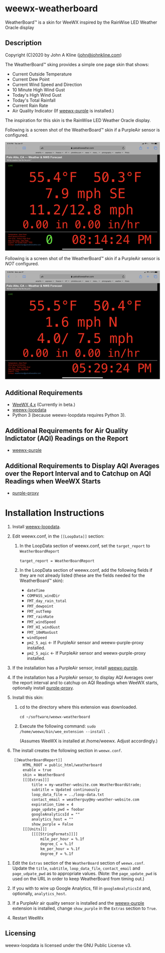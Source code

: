 # weewx-weatherboard
WeatherBoard&trade; is a skin for WeeWX inspired by the RainWise LED Weather Oracle display

## Description

Copyright (C)2020 by John A Kline (john@johnkline.com)

The WeatherBoard&trade; sking provides a simple one page skin that shows:
* Current Outside Temperature
* Current Dew Point
* Current Wind Speed and Direction
* 10 Minute High Wind Gust
* Today's High Wind Gust
* Today's Total Rainfall
* Current Rain Rate
* Air Quality Indicator (If [weewx-purple](https://github.com/chaunceygardiner/weewx-purple) is installed.)

The inspiration for this skin is the RainWise LED Weather Oracle display.

Following is a screen shot of the WeatherBoard&trade; skin if a PurpleAir sensor is configured.

![WeatherBoard screen shot](WeatherBoard.png)

Following is a screen shot of the WeatherBoard&trade; skin if a PurpleAir sensor is *NOT* configured.

![WeatherBoard (no AQI) screen shot](WeatherBoard_no_aqi.png)

## Additional Requirements
* [WeeWX 4.x](https://github.com/weewx/weewx) (Currently in beta.)
* [weewx-loopdata](https://github.com/chaunceygardiner/weewx-loopdata)
* Python 3 (because weewx-loopdata requires Python 3).

## Additional Requirements for Air Quality Indictator (AQI) Readings on the Report
* [weewx-purple](https://github.com/chaunceygardiner/weewx-purple)

## Additional Requirements to Display AQI Averages over the Report Interval and to Catchup on AQI Readings when WeeWX Starts
* [purple-proxy](https://github.com/chaunceygardiner/purple-proxy)

# Installation Instructions

1. Install [weewx-loopdata](https://github.com/chaunceygardiner/weewx-loopdata).

1. Edit weewx.conf, in the `[[LoopData]]` section:
   1. In the LoopData section of weewx.conf, set the `target_report` to `WeatherBoardReport`

      `target_report = WeatherBoardReport`

   1. In the  LoopData section of weewx.conf, add the following fields if they
   are not already listed (these are the fields needed for the WeatherBoard&trade; skin):

       * `dateTime`
       * `COMPASS_windDir`
       * `FMT_day_rain_total`
       * `FMT_dewpoint`
       * `FMT_outTemp`
       * `FMT_rainRate`
       * `FMT_windSpeed`
       * `FMT_HI_windGust`
       * `FMT_10mMaxGust`
       * `windSpeed`
       * `pm2_5_aqi`  <- If PurpleAir sensor and weewx-purple-proxy installed.
       * `pm2_5_aqic` <- If PurpleAir sensor and weewx-purple-proxy installed.

1. If the installation has a PurpleAir sensor, install [weewx-purple](https://github.com/chaunceygardiner/weewx-purple).

1. If the installation has a PurpleAir sensor, to display AQI Averages over the report
   interval and to catchup on AQI Readings when WeeWX starts, optionally install
   [purple-proxy](https://github.com/chaunceygardiner/purple-proxy).

1. Install this skin:

   1. cd to the directory where this extension was downloaded.

      `cd ~/software/weewx-weatherboard`

   1. Execute the following command:
       `sudo /home/weewx/bin/wee_extension --install .`

       (Assumes WeeWX is installed at /home/weewx.  Adjust accordingly.)

1. The install creates the following section in `weewx.conf`.

```
    [[WeatherBoardReport]]
        HTML_ROOT = public_html/weatherboard
        enable = true
        skin = WeatherBoard
        [[[Extras]]]
            title = my-weather-website.com WeatherBoard&trade;
            subtitle = Updated continuously
            loop_data_file = ../loop-data.txt
            contact_email = weatherguy@my-weather-website.com
            expiration_time = 4
            page_update_pwd = foobar
            googleAnalyticsId = ""
            analytics_host = ""
            show_purple = False
        [[[Units]]]
            [[[[StringFormats]]]]
                mile_per_hour = %.1f
                degree_C = %.1f
                km_per_hour = %.1f
                degree_F = %.1f
```

1. Edit the `Extras` section of the `WeatherBoard` section of `weewx.conf`.
   Update the `title`, `subtitle`, `loop_data_file`, `contact_email` and
   `page_udpate_pwd` as to appropriate values.  (Note: the `page_update_pwd` is
   used on the URL in order to keep WeatherBoard from timing out.)

1. If you with to wire up Google Analytics, fill in `googleAnalyticsId` and, optionally,
   `analytics_host`.

1. If a PurpleAir air quality sensor is installed and the
   [weewx-purple](https://github.com/chaunceygardiner/weewx-purple)
   extension is installed, change `show_purple` in the `Extras`
   section to `True`.

1. Restart WeeWx


## Licensing

weewx-loopdata is licensed under the GNU Public License v3.
